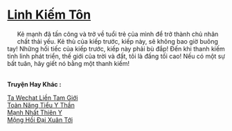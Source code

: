 <a href="https://truyentiki.com/linh-kiem-ton.33506/" title="Linh Kiếm Tôn"><h1>Linh Kiếm Tôn</h1></a><div style="display:table"><img align="right" style="float: left; padding: 10px;" src="https://truyentiki.com/images/story/200x260/33506.jpg" alt="">Kẻ mạnh đã tấn công và trở về tuổi trẻ của mình để trở thành chủ nhân chất thải yếu. Kẻ thù của kiếp trước, kiếp này, sẽ không bao giờ buông tay! Những hối tiếc của kiếp trước, kiếp này phải bù đắp! Đến khi thanh kiếm tinh linh phát triển, thế giới của trời và đất, tôi là đấng tối cao! Nếu có một sự bất tuân, hãy giết nó bằng một thanh kiếm!</div><p><br><b>Truyện Hay Khác :</b></p><a href="https://truyentiki.com/ta-wechat-lien-tam-gioi.33505/" alt="Ta Wechat Liền Tam Giới">Ta Wechat Liền Tam Giới</a><br/><a href="https://github.com/nownovels/top500/tree/master/truyenhay/33558/" alt="Toàn Năng Tiểu Y Thần">Toàn Năng Tiểu Y Thần</a><br/><a href="https://github.com/nownovels/top500/tree/master/truyenhay/33891/" alt="Mạnh Nhất Thiên Y">Mạnh Nhất Thiên Y</a><br/><a href="https://github.com/nownovels/top500/tree/master/truyenhay/33607/" alt="Mộng Hồi Đại Xuân Tới">Mộng Hồi Đại Xuân Tới</a><br/>